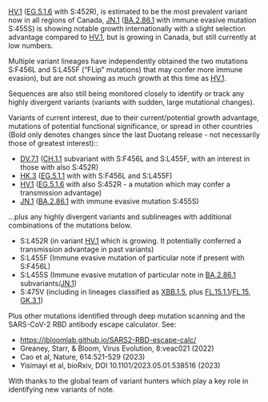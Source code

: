 

<u id='HV_1'>HV.1</u> (<u id='EG_5_1_6'>EG.5.1.6</u> with S:452R), is estimated to be the most prevalent variant now in all regions of Canada, <u id='JN_1'>JN.1</u> (<u id='BA_2_86_1'>BA.2.86.1</u> with immune evasive mutation S:455S) is showing notable growth internationally with a slight selection advantage compared to <u id='HV_1'>HV.1</u>, but is growing in Canada, but still currently at low numbers.



Multiple variant lineages have independently obtained the two mutations S:F456L and S:L455F (“FLip” mutations) that may confer more immune evasion), but are not showing as much growth at this time as <u id='HV_1'>HV.1</u>.



Sequences are also still being monitored closely to identify or track any highly divergent variants (variants with sudden, large mutational changes).



Variants of current interest, due to their current/potential growth advantage, mutations of potential functional significance, or spread in other countries (Bold only denotes changes since the last Duotang release - not necessarily those of greatest interest)::



* <u id='DV_7_1'>DV.7.1</u> (<u id='CH_1_1'>CH.1.1</u> subvariant with S:F456L and S:L455F, with an interest in those with also S:452R)
* <u id='HK_3'>HK.3</u> (<u id='EG_5_1_1'>EG.5.1.1</u> with with S:F456L and S:L455F)
* <u id='HV_1'>HV.1</u> (<u id='EG_5_1_6'>EG.5.1.6</u> with also S:452R - a mutation which may confer a transmission advantage)
* <u id='JN_1'>JN.1</u> (<u id='BA_2_86_1'>BA.2.86.1</u> with immune evasive mutation S:455S)

…plus any highly divergent variants and sublineages with additional combinations of the mutations below.



* S:L452R (in variant <u id='HV_1'>HV.1</u> which is growing. It potentially conferred a transmission advantage in past variants)
* S:L455F (Immune evasive mutation of particular note if present with S:F456L)
* S:L455S (Immune evasive mutation of particular note in <u id='BA_2_86_1'>BA.2.86.1</u> subvariants/<u id='JN_1'>JN.1</u>)
* S:475V (including in lineages classified as <u id='XBB_1_5'>XBB.1.5</u>, plus <u id='FL_15_1_1'>FL.15.1.1</u>/<u id='FL_15'>FL.15</u>, <u id='GK_3_1'>GK.3.1</u>)

Plus other mutations identified through deep mutation scanning and the SARS-CoV-2 RBD antibody escape calculator. See:



* <https://jbloomlab.github.io/SARS2-RBD-escape-calc/>
* Greaney, Starr, &amp; Bloom, Virus Evolution, 8:veac021 (2022)
* Cao et al, Nature, 614:521-529 (2023)
* Yisimayi et al, bioRxiv, DOI 10.1101/2023.05.01.538516 (2023)

With thanks to the global team of variant hunters which play a key role in identifying new variants of note.


<!-- edited -->
